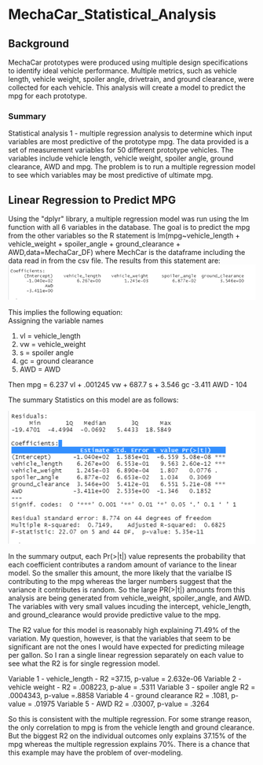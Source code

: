 # MechaCar_Statistical_Analysis
## Background  
MechaCar prototypes were produced using multiple design specifications to identify ideal vehicle performance. Multiple metrics, such as vehicle length, vehicle weight, spoiler angle, drivetrain, and ground clearance, were collected for each vehicle. This analysis will create a model to predict the mpg for each prototype.  
### Summary  
Statistical analysis 1 - multiple regression analysis to determine which input variables are most predictive of the prototype mpg. The data provided is a set of measurement variables for 50 different prototype vehicles. The variables include vehicle length, vehicle weight, spoiler angle, ground clearance, AWD and mpg.  The problem is to run a multiple regression model to see which variables may be most predictive of ultimate mpg.  
 
## Linear Regression to Predict MPG
Using the "dplyr" library, a multiple regression model was run using the lm function with all 6 variables in the database.  The goal is to predict the mpg from the other variables so the R statement is lm(mpg~vehicle_length + vehicle_weight + spoiler_angle + ground_clearance + AWD,data=MechaCar_DF) where MechCar is the dataframe including the data read in from the csv file.   The results from this statement are:  
![](https://github.com/xactuary/MechaCar_Statistical_Analysis/blob/main/lmOutput1.PNG)

This implies the following equation:  
Assigning the variable names  
1.  vl = vehicle_length
2.  vw = vehicle_weight
3.  s = spoiler angle
4.  gc = ground clearance
5.  AWD = AWD

Then mpg = 6.237 vl + .001245 vw + 687.7 s + 3.546 gc -3.411 AWD - 104

The summary Statistics on this model are as follows:  

![](https://github.com/xactuary/MechaCar_Statistical_Analysis/blob/main/lmSummaryOutput1.PNG)

In the summary output, each Pr(>|t|) value represents the probability that each coefficient contributes a random amount of variance to the linear model. So the smaller this amount, the more likely that the varialbe IS contributing to the mpg whereas the larger numbers suggest that the variance it contributes is random.  So the large PR(>|t|) amounts from this analysis are being generated from vehicle_weight, spoiler_angle, and AWD.  The variables with very small values incuding the intercept, vehicle_length, and ground_clearance would provide predictive value to the mpg. 


  The R2 value for this model is reasonably high explaining 71.49% of the variation.  My question, however, is that the variables that seem to be significant are not the ones I would have expected for predicting mileage per gallon.  So I ran a single linear regression separately on each value to see what the R2 is for single regression model.
  
Variable 1 - vehicle_length  - R2 =37.15,  p-value = 2.632e-06
Variable 2 - vehicle weight - R2 = .008223,  p-alue = .5311
Variable 3 - spoiler angle  R2  = .0004343, p-value =.8858
Variable 4 - ground clearance R2 = .1081, p-value = .01975
Variable 5 - AWD R2 = .03007, p-value = .3264

So this is consistent with the multiple regression.  For some strange reason, the only correlation to mpg is from the vehicle length and ground clearance.  But the biggest R2 on the individual outcomes only explains 37.15% of the mpg whereas the multiple regression explains 70%.  There is a chance that this example may have the problem of over-modeling.  
  
  
  
